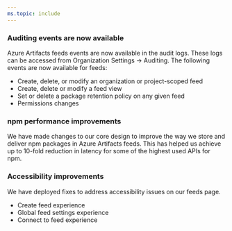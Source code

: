 ```yaml
---
ms.topic: include
---
```

### Auditing events are now available

Azure Artifacts feeds events are now available in the audit
logs. These logs can be accessed from Organization Settings -&gt; Auditing.
The following events are now available for feeds:

- Create, delete, or modify an organization or
project-scoped feed
- Create, delete or modify a feed view
- Set or delete a package retention policy on any
given feed
- Permissions changes

    
### npm performance improvements

We have made changes to our core design to improve the way we store and deliver npm packages in Azure Artifacts feeds. This has helped us achieve up to 10-fold reduction in latency for some of the highest used APIs for npm.

    
### Accessibility improvements

We have deployed fixes to address accessibility issues
on our feeds page.

- Create feed experience
- Global feed settings experience
- Connect to feed experience
    